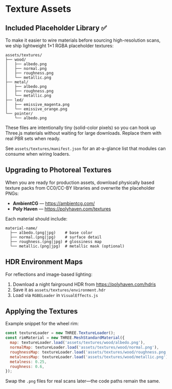 # Texture Assets

## Included Placeholder Library ✅

To make it easier to wire materials before sourcing high-resolution scans, we
ship lightweight 1×1 RGBA placeholder textures:

```
assets/textures/
├── wood/
│   ├── albedo.png
│   ├── normal.png
│   ├── roughness.png
│   └── metallic.png
├── metal/
│   ├── albedo.png
│   ├── roughness.png
│   └── metallic.png
├── led/
│   ├── emissive_magenta.png
│   └── emissive_orange.png
└── pointer/
    └── albedo.png
```

These files are intentionally tiny (solid-color pixels) so you can hook up
Three.js materials without waiting for large downloads. Replace them with real
PBR sets when ready.

See `assets/textures/manifest.json` for an at-a-glance list that modules can
consume when wiring loaders.

## Upgrading to Photoreal Textures

When you are ready for production assets, download physically based texture
packs from CC0/CC-BY libraries and overwrite the placeholder PNGs:

- **AmbientCG** — https://ambientcg.com/
- **Poly Haven** — https://polyhaven.com/textures

Each material should include:

```
material-name/
  ├── albedo.(png|jpg)    # base color
  ├── normal.(png|jpg)    # surface detail
  ├── roughness.(png|jpg) # glossiness map
  └── metallic.(png|jpg)  # metallic mask (optional)
```

## HDR Environment Maps

For reflections and image-based lighting:
1. Download a night fairground HDR from https://polyhaven.com/hdris
2. Save it as `assets/textures/environment.hdr`
3. Load via `RGBELoader` in `VisualEffects.js`

## Applying the Textures

Example snippet for the wheel rim:

```js
const textureLoader = new THREE.TextureLoader();
const rimMaterial = new THREE.MeshStandardMaterial({
  map: textureLoader.load('assets/textures/wood/albedo.png'),
  normalMap: textureLoader.load('assets/textures/wood/normal.png'),
  roughnessMap: textureLoader.load('assets/textures/wood/roughness.png'),
  metalnessMap: textureLoader.load('assets/textures/wood/metallic.png'),
  metalness: 0.25,
  roughness: 0.6,
});
```

Swap the `.png` files for real scans later—the code paths remain the same.
